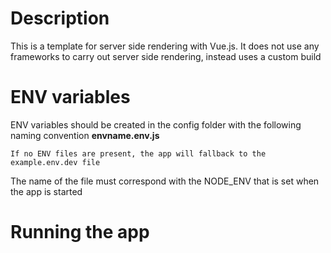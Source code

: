 # Description
This is a template for server side rendering with Vue.js. It does not use any frameworks to carry out server side rendering, instead uses a custom build

# ENV variables
ENV variables should be created in the config folder with the following naming convention **envname.env.js**
```
If no ENV files are present, the app will fallback to the example.env.dev file
```
The name of the file must correspond with the NODE_ENV that is set when the app is started

# Running the app